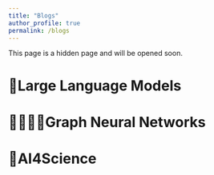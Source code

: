 ```yaml
---
title: "Blogs"
author_profile: true
permalink: /blogs
---
```

This page is a hidden page and will be opened soon.

# 🦙Large Language Models

# 👩‍👩‍👧‍👧Graph Neural Networks

# 🧪AI4Science

